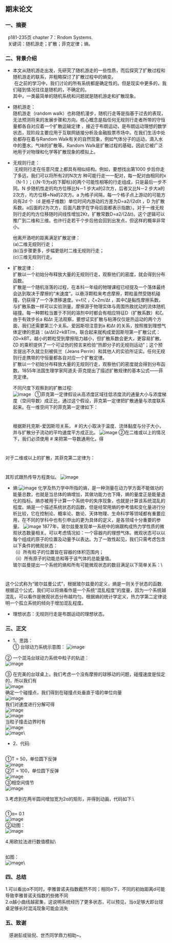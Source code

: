 ## 期末论文

### 一、摘要
   p181-235页 chapter 7：Rndom Systems.\
   关键词：随机游走；扩散；菲克定律；熵。

### 二、背景介绍
- 本文从随机游走出发，先研究了随机游走的一些性质，而后探究了扩散过程和随机游走的联系，并粗略探讨了扩散过程中的熵变。\
  在之前的学习中，我们讨论的所有系统都是确定性的。但是现实中更多的，我们碰到情况往往是随机的，不确定的。\
  其中，一类最简单的随机系统和问题就是随机游走和扩散现象。
  
- 随机游走：\
  随机游走（random walk）也称随机漫步，随机行走等是指基于过去的表现，无法预测将来的发展步骤和方向。核心概念是指任何无规则行走者所带的守恒量都各自对应着一个扩散运输定律 ，接近于布朗运动，是布朗运动理想的数学状态，现阶段主要应用于互联网链接分析及金融股票市场中。在我们生活中处处都存在着与Random Walk有关的自然现象，例如气体分子的运动，滴入水中的墨水，气味的扩散等。Random Walk是扩散过程的基础，因此它被广泛地用于对物理和化学等扩散现象的模拟上。 
  
- 无规则行走：\
  无规则行走在任意尺度上都具有相似结构。例如，要想找出第1000 步后你走了多远，我们可以将所有2的N次方 种可能行走一一配对，每一配对由相同的x（N-1 ）；{（N-1)为x的下脚标}的两个可能性相等的行走组成，只是最后一步不同。N 步随机性走的均方位移比N－1 步大a的2次方，后者又比N－2 步大a的2次方，均方位移=Na的2次方。a 为格子间隔，每一个格子点上游动的可能方向有2d 个（d 是格子维数）单位时间内游动的方差为D=a2/(2d)t ，D 为扩散系数。a后面的2为次方，后面凡数字在字母后面都表示指数）。对于一维无规则行走的均方位移随时间线性增加2Kt，扩散常数D=a2/(2Δt)。这个逻辑可以推广到二维和三维。也许行走若干个步后他会回到出发点，但这样的概率非常小。
  
  他离开酒吧的距离满足扩散定律：\
  (a)二维无规则行走；\
  (b)当步骤更多，步幅更低时二维无规则行走；\
  (c)三维无规则行走。
  
- 扩散定律：\
  扩散以一个初始分布释放大量的无规则行走，观察他们的密度，就会得到分布函数。\
  扩散是一个随机涨落的过程，在本科一年级的物理课程已经提及一个落体最终会达到取决于摩擦的“末速度”。以悬浮颗粒来考虑摩擦，颗粒虽然受随机碰撞，仍获得了一个净漂移速度。v=f/ζ ，ζ=2m/Δt ，其中ζ是黏性摩擦系数，与扩散系数一样可以实验测量。摩擦源于物理实体与周围热致扰动的流体随机碰撞。每一种颗粒当置于不同的溶剂中时都会有相应特征D（扩散系数）和ζ。\
  由于有效步长a 和Δt 无法观察，要想证实扩散与粘滞仅仅是热运动的两个方面，我们还需要第三个关系。爱因斯坦注意到a 和Δt 的关系，按照推到理想气体定律的思路：(a/Δt)2=kBT/m，联合起来就构成爱因斯坦第一扩散公式：ζD=kBT。越小的颗粒受到摩擦阻力越小，但扩散系数会更大，更容易扩散。ζD 的乘积提供了一个可证伪的预言来检验“热即分子的无规则运动”；这个预言提出不久就立刻被佩兰（Jeans Perrin）和其他人的实验所证实。任何无规则行走携带的守恒量都各自对应一个扩散定律。\
   扩散以一个初始分布释放大量的无规则行走，观察他们的密度就会得到分布函数。1855年法国生理学家阿道夫·菲克提出了描述扩散规律的基本公式——菲克定律。 
   
   不同尺度下观察到的扩散过程: \
    ![image](https://github.com/lilyechoC/compuational_physics_2015301510036/blob/master/pictures/111111111.png)
   ①菲克第一定律假设从高浓度区域往低浓度流的通量大小与浓度梯度（空间导数）成正比，通过这个假设，菲克第一定律把扩散通量与浓度联系起来。在一维空间下的菲克第一定律如下： 
  #
  根据斯托克斯-爱因斯坦关系， # 的大小取决于温度、流体黏度与分子大小，并与扩散分子流动的平均速度平方成正比。 
![image](https://github.com/lilyechoC/compuational_physics_2015301510036/blob/master/pictures/111111111.png)
  ②在二维或以上的情况下，我们必须使用  # 来把第一导数通用化，得 
 # 
  对于二维或以上的扩散，其菲克第二定律为： 
 #  
  其形式跟热传导方程类似。
![image](https://github.com/lilyechoC/compuational_physics_2015301510036/blob/master/pictures/111111111.png)
- 熵:![image](https://github.com/lilyechoC/compuational_physics_2015301510036/blob/master/pictures/111111111.png)
  化学及热力学中所指的熵，是一种测量在动力学方面不能做功的能量总数，也就是当总体的熵增加，其做功能力也下降，熵的量度正是能量退化的指标。熵亦被用于计算一个系统中的失序现象，也就是计算该系统混乱的程度。熵是一个描述系统状态的函数，但是经常用熵的参考值和变化量进行分析比较，它在控制论、概率论、数论、天体物理、生命科学等领域都有重要应用，在不同的学科中也有引申出的更为具体的定义，是各领域十分重要的参量。 
  ![image](https://github.com/lilyechoC/compuational_physics_2015301510036/blob/master/pictures/111111111.png)
  1877年，玻尔兹曼发现单一系统中的熵跟构成热力学性质的微观状态数量相关。可以考虑情况如：一个容器内的理想气体。微观状态可以以每个组成的原子的位置及动量予以表达。为了一致性起见，我们只需考虑包含以下条件的微观状态： \
  （i）所有粒子的位置皆在容器的体积范围内；\
  （ii）所有原子的动能总和等于该气体的总能量值。\
  玻尔兹曼提出一个系统的熵和所有可能微观状态的数目满足以下简单关系：\
 # 
  这个公式称为“玻尔兹曼公式”，根据玻尔兹曼的定义，熵是一则关于状态的函数.根据这个公式，我们可以将熵看作是一个系统“混乱程度”的度量，因为一个系统越混乱，可以看作是微观状态分布越均匀。根据熵的统计学定义，热力学第二定律说明一个孤立系统的倾向于增加混乱程度。


 - 理想状态：无规则行走是布朗运动的理想状态。

  
### 三、正文
* 1、思路：\
① 台球动力系统示意图：
![image](https://github.com/lilyechoC/compuational_physics_2015301510036/blob/master/pictures/111111111.png)

② 一个混沌台球动力系统中粒子的轨迹：\
![image](https://github.com/lilyechoC/compuational_physics_2015301510036/blob/master/pictures/912.jpg)

③ 在完美的台球桌上，我们考虑一个没有摩擦的球移动的问题，碰撞速度是恒定的，所以我们有\
![image](https://github.com/lilyechoC/compuational_physics_2015301510036/blob/master/pictures/913.png)\
确定一个碰撞点，我们得到在碰撞点处垂直于墙的单位向量\
![image](https://github.com/lilyechoC/compuational_physics_2015301510036/blob/master/pictures/914.png)\
我们对速度进行分解可得\
![image](https://github.com/lilyechoC/compuational_physics_2015301510036/blob/master/pictures/916.png)\
![image](https://github.com/lilyechoC/compuational_physics_2015301510036/blob/master/pictures/917.png)\
当粒子撞击边界时有\
![image](https://github.com/lilyechoC/compuational_physics_2015301510036/blob/master/pictures/918.png)\
![image](https://github.com/lilyechoC/compuational_physics_2015301510036/blob/master/pictures/919.png)\

* 2、代码:
```python

```
①T = 50，单位圆下反弹\
![image](https://github.com/lilyechoC/compuational_physics_2015301510036/blob/master/pictures/921.png)\
②T = 100，单位圆下反弹\
![image](https://github.com/lilyechoC/compuational_physics_2015301510036/blob/master/pictures/922.png)\
③相空间情节\
![image](https://github.com/lilyechoC/compuational_physics_2015301510036/blob/master/pictures/923.png)

3.考虑到在两半圆间增加宽为2α的矩形，并得到动画，代码如下:\
```python

```
①α= 0.1\
![image](https://github.com/lilyechoC/compuational_physics_2015301510036/blob/master/pictures/931.png)\
②动图：\
![image](https://github.com/lilyechoC/compuational_physics_2015301510036/blob/master/pictures/932.gif)

4.用欧拉法进行数值模拟\
```python

```

如图：\
![image](https://github.com/lilyechoC/compuational_physics_2015301510036/blob/master/pictures/971.gif)\


### 四、总结
1.可以看出α不同时，李雅普诺夫指数截然不同；相同α下，不同的初始距离d可能导致李雅普诺夫指数的些微不同\
2.α越小曲线越密集，这说明系统经历了更多状态，可以预见，当α足够大即台球桌足够长时混沌现象可能会消失
    
### 五、致谢
    感谢彭成铭倪、世杰同学鼎力相助~。
